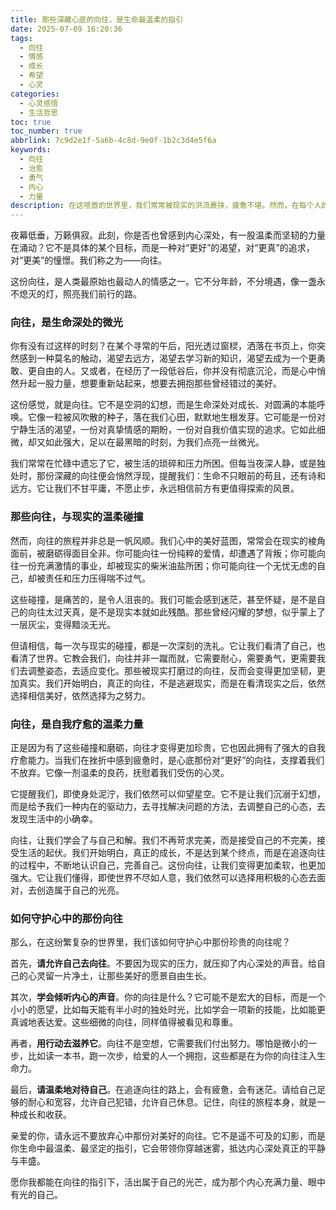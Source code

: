 ```yaml
---
title: 那些深藏心底的向往，是生命最温柔的指引
date: 2025-07-09 16:20:36
tags:
  - 向往
  - 情感
  - 成长
  - 希望
  - 心灵
categories:
  - 心灵感悟
  - 生活哲思
toc: true
toc_number: true
abbrlink: 7c9d2e1f-5a6b-4c8d-9e0f-1b2c3d4e5f6a
keywords:
  - 向往
  - 治愈
  - 勇气
  - 内心
  - 力量
description: 在这喧嚣的世界里，我们常常被现实的洪流裹挟，疲惫不堪。然而，在每个人的心底，都藏着一份不曾熄灭的微光——那是对美好、对真理、对更完整自我的深深向往。它像一粒种子，在最艰难的时刻，依然默默生长，给予我们前行的力量。今天，让我们一起走进这份温柔的向往，感受它如何滋养我们的生命，指引我们走向更广阔的天地。
---
```


夜幕低垂，万籁俱寂。此刻，你是否也曾感到内心深处，有一股温柔而坚韧的力量在涌动？它不是具体的某个目标，而是一种对“更好”的渴望，对“更真”的追求，对“更美”的憧憬。我们称之为——向往。

这份向往，是人类最原始也最动人的情感之一。它不分年龄，不分境遇，像一盏永不熄灭的灯，照亮我们前行的路。

### 向往，是生命深处的微光

你有没有过这样的时刻？在某个寻常的午后，阳光透过窗棂，洒落在书页上，你突然感到一种莫名的触动，渴望去远方，渴望去学习新的知识，渴望去成为一个更勇敢、更自由的人。又或者，在经历了一段低谷后，你并没有彻底沉沦，而是心中悄然升起一股力量，想要重新站起来，想要去拥抱那些曾经错过的美好。

这份感觉，就是向往。它不是空洞的幻想，而是生命深处对成长、对圆满的本能呼唤。它像一粒被风吹散的种子，落在我们心田，默默地生根发芽。它可能是一份对宁静生活的渴望，一份对真挚情感的期盼，一份对自我价值实现的追求。它如此细微，却又如此强大，足以在最黑暗的时刻，为我们点亮一丝微光。

我们常常在忙碌中遗忘了它，被生活的琐碎和压力所困。但每当夜深人静，或是独处时，那份深藏的向往便会悄然浮现，提醒我们：生命不只眼前的苟且，还有诗和远方。它让我们不甘平庸，不愿止步，永远相信前方有更值得探索的风景。

### 那些向往，与现实的温柔碰撞

然而，向往的旅程并非总是一帆风顺。我们心中的美好蓝图，常常会在现实的棱角面前，被磨砺得面目全非。你可能向往一份纯粹的爱情，却遭遇了背叛；你可能向往一份充满激情的事业，却被现实的柴米油盐所困；你可能向往一个无忧无虑的自己，却被责任和压力压得喘不过气。

这些碰撞，是痛苦的，是令人沮丧的。我们可能会感到迷茫，甚至怀疑，是不是自己的向往太过天真，是不是现实本就如此残酷。那些曾经闪耀的梦想，似乎蒙上了一层灰尘，变得黯淡无光。

但请相信，每一次与现实的碰撞，都是一次深刻的洗礼。它让我们看清了自己，也看清了世界。它教会我们，向往并非一蹴而就，它需要耐心，需要勇气，更需要我们去调整姿态，去适应变化。那些被现实打磨过的向往，反而会变得更加坚韧，更加真实。我们开始明白，真正的向往，不是逃避现实，而是在看清现实之后，依然选择相信美好，依然选择为之努力。

### 向往，是自我疗愈的温柔力量

正是因为有了这些碰撞和磨砺，向往才变得更加珍贵，它也因此拥有了强大的自我疗愈能力。当我们在挫折中感到疲惫时，是心底那份对“更好”的向往，支撑着我们不放弃。它像一剂温柔的良药，抚慰着我们受伤的心灵。

它提醒我们，即使身处泥泞，我们依然可以仰望星空。它不是让我们沉溺于幻想，而是给予我们一种内在的驱动力，去寻找解决问题的方法，去调整自己的心态，去发现生活中的小确幸。

向往，让我们学会了与自己和解。我们不再苛求完美，而是接受自己的不完美，接受生活的起伏。我们开始明白，真正的成长，不是达到某个终点，而是在追逐向往的过程中，不断地认识自己，完善自己。这份向往，让我们变得更加柔软，也更加强大。它让我们懂得，即使世界不尽如人意，我们依然可以选择用积极的心态去面对，去创造属于自己的光亮。

### 如何守护心中的那份向往

那么，在这纷繁复杂的世界里，我们该如何守护心中那份珍贵的向往呢？

首先，**请允许自己去向往**。不要因为现实的压力，就压抑了内心深处的声音。给自己的心灵留一片净土，让那些美好的愿景自由生长。

其次，**学会倾听内心的声音**。你的向往是什么？它可能不是宏大的目标，而是一个小小的愿望，比如每天能有半小时的独处时光，比如学会一项新的技能，比如能更真诚地表达爱。这些细微的向往，同样值得被看见和尊重。

再者，**用行动去滋养它**。向往不是空想，它需要我们付出努力。哪怕是微小的一步，比如读一本书，跑一次步，给爱的人一个拥抱，这些都是在为你的向往注入生命力。

最后，**请温柔地对待自己**。在追逐向往的路上，会有疲惫，会有迷茫。请给自己足够的耐心和宽容，允许自己犯错，允许自己休息。记住，向往的旅程本身，就是一种成长和收获。

亲爱的你，请永远不要放弃心中那份对美好的向往。它不是遥不可及的幻影，而是你生命中最温柔、最坚定的指引，它会带领你穿越迷雾，抵达内心深处真正的平静与丰盛。

愿你我都能在向往的指引下，活出属于自己的光芒，成为那个内心充满力量、眼中有光的自己。